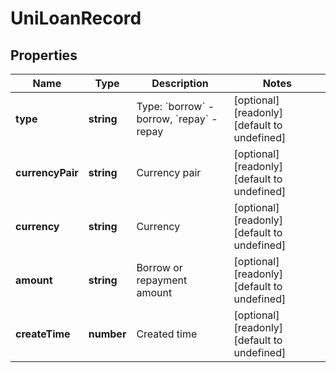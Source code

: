 # UniLoanRecord

## Properties

Name | Type | Description | Notes
------------ | ------------- | ------------- | -------------
**type** | **string** | Type: &#x60;borrow&#x60; - borrow, &#x60;repay&#x60; - repay | [optional] [readonly] [default to undefined]
**currencyPair** | **string** | Currency pair | [optional] [readonly] [default to undefined]
**currency** | **string** | Currency | [optional] [readonly] [default to undefined]
**amount** | **string** | Borrow or repayment amount | [optional] [readonly] [default to undefined]
**createTime** | **number** | Created time | [optional] [readonly] [default to undefined]

